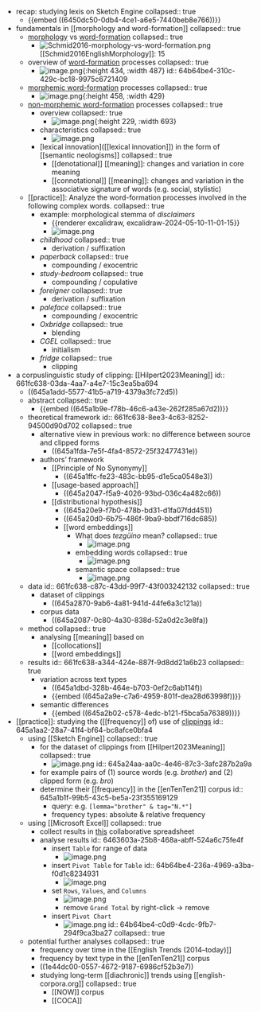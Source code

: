 - recap: studying lexis on Sketch Engine
  collapsed:: true
	- {{embed ((6450dc50-0db4-4ce1-a6e5-7440beb8e766))}}
- fundamentals in [[morphology and word-formation]]
  collapsed:: true
	- [morphology]([[morphology]]) vs [word-formation]([[word-formation]])
	  collapsed:: true
		- ![Schmid2016-morphology-vs-word-formation.png](../assets/Schmid2016-morphology-vs-word-formation_1683625984509_0.png)
		  [[Schmid2016EnglishMorphology]]: 15
	- overview of [word-formation]([[word-formation]]) processes
	  collapsed:: true
		- ![image.png](../assets/image_1683626111160_0.png){:height 434, :width 487}
		  id:: 64b64be4-310c-429c-bc18-9975c6721409
	- [morphemic word-formation]([[word-formation/morphemic]]) processes
	  collapsed:: true
		- ![image.png](../assets/image_1683626164237_0.png){:height 458, :width 429}
	- [non-morphemic word-formation]([[word-formation/non-morphemic]]) processes
	  collapsed:: true
		- overview
		  collapsed:: true
			- ![image.png](../assets/image_1683626221693_0.png){:height 229, :width 693}
		- characteristics
		  collapsed:: true
			- ![image.png](../assets/image_1683626362589_0.png)
		- [lexical innovation]([[lexical innovation]]) in the form of [[semantic neologisms]]
		  collapsed:: true
			- [[denotational]] [[meaning]]: changes and variation in core meaning
			- [[connotational]] [[meaning]]: changes and variation in the associative signature of words (e.g. social, stylistic)
	- [[practice]]: Analyze the word-formation processes involved in the following complex words.
	  collapsed:: true
		- example: morphological stemma of *disclaimers*
			- {{renderer excalidraw, excalidraw-2024-05-10-11-01-15}}
			- ![image.png](../assets/image_1715356109774_0.png)
		- *childhood*
		  collapsed:: true
			- derivation / suffixation
		- *paperback*
		  collapsed:: true
			- compounding / exocentric
		- *study-bedroom*
		  collapsed:: true
			- compounding / copulative
		- *foreigner*
		  collapsed:: true
			- derivation / suffixation
		- *paleface*
		  collapsed:: true
			- compounding / exocentric
		- *Oxbridge*
		  collapsed:: true
			- blending
		- *CGEL*
		  collapsed:: true
			- initialism
		- *fridge*
		  collapsed:: true
			- clipping
- a corpuslinguistic study of clipping: [[Hilpert2023Meaning]]
  id:: 661fc638-03da-4aa7-a4e7-15c3ea5ba694
	- ((645a1add-5577-41b5-a719-4379a3fc72d5))
	- abstract
	  collapsed:: true
		- {{embed ((645a1b9e-f78b-46c6-a43e-262f285a67d2))}}
	- theoretical framework
	  id:: 661fc638-8ee3-4c63-8252-94500d90d702
	  collapsed:: true
		- alternative view in previous work: no difference between source and clipped forms
			- ((645a1fda-7e5f-4fa4-8572-25f32477431e))
		- authors’ framework
			- [[Principle of No Synonymy]]
				- ((645a1ffc-fe23-483c-bb95-d1e5ca0548e3))
			- [[usage-based approach]]
				- ((645a2047-f5a9-4026-93bd-036c4a482c66))
			- [[distributional hypothesis]]
				- ((645a20e9-f7b0-478b-bd31-d1fa07fdd451))
				- ((645a20d0-6b75-486f-9ba9-bbdf716dc685))
				- [[word embeddings]]
					- What does *tezgüino* mean?
					  collapsed:: true
						- ![image.png](../assets/image_1715922054887_0.png)
					- embedding words
					  collapsed:: true
						- ![image.png](../assets/image_1715922175739_0.png)
					- semantic space
					  collapsed:: true
						- ![image.png](../assets/image_1715922139032_0.png)
	- data
	  id:: 661fc638-c87c-43dd-99f7-43f003242132
	  collapsed:: true
		- dataset of clippings
			- ((645a2870-9ab6-4a81-941d-44fe6a3c121a))
		- corpus data
			- ((645a2087-0c80-4a30-838d-52a0d2c3e8fa))
	- method
	  collapsed:: true
		- analysing [[meaning]] based on
			- [[collocations]]
			- [[word embeddings]]
	- results
	  id:: 661fc638-a344-424e-887f-9d8dd21a6b23
	  collapsed:: true
		- variation across text types
			- ((645a1dbd-328b-464e-b703-0ef2c6ab114f))
			- {{embed ((645a2a9e-c7a6-4959-801f-dea28d63998f))}}
		- semantic differences
			- {{embed ((645a2b02-c578-4edc-b121-f5bca5a76389))}}
- [[practice]]: studying the ([[frequency]] of) use of [clippings]([[clipping]])
  id:: 645a1aa2-28a7-41f4-bf64-bc8afce0bfa4
	- using [[Sketch Engine]]
	  collapsed:: true
		- for the dataset of clippings from [[Hilpert2023Meaning]]
		  collapsed:: true
			- ![image.png](../assets/image_1683629476811_0.png)
			  id:: 645a24aa-aa0c-4e46-87c3-3afc287b2a9a
		- for example pairs of (1) source words (e.g. *brother*) and (2) clipped form (e.g. *bro*)
		- determine their [[frequency]] in the [[enTenTen21]] corpus
		  id:: 645a1b1f-99b5-43c5-be5a-23f355169129
			- query: e.g. `[lemma="brother" & tag="N.*"]`
			- frequency types: absolute & relative frequency
	- using [[Microsoft Excel]]
	  collapsed:: true
		- collect results in [this](https://1drv.ms/x/s!AvkgNVl9yS6aokEnvVJ0U1qeQYe4) collaborative spreadsheet
		- analyse results
		  id:: 6463603a-25b8-468a-abff-524a6c75fe4f
			- insert `Table` for range of data
				- ![image.png](../assets/image_1684234466654_0.png)
			- insert `Pivot Table` for `Table`
			  id:: 64b64be4-236a-4969-a3ba-f0d1c8234931
				- ![image.png](../assets/image_1684234677459_0.png)
			- set `Rows`, `Values`, and `Columns`
				- ![image.png](../assets/image_1684234987239_0.png)
				- remove `Grand Total` by right-click → remove
			- insert `Pivot Chart`
				- ![image.png](../assets/image_1684235134140_0.png)
				  id:: 64b64be4-c0d9-4cdc-9fb7-294f9ca3ba27
				  collapsed:: true
	- potential further analyses
	  collapsed:: true
		- frequency over time in the [[English Trends (2014–today)]]
		- frequency by text type in the [[enTenTen21]] corpus
		- ((1e44dc00-0557-4672-9187-6986cf52b3e7))
		- studying long-term [[diachronic]] trends using [[english-corpora.org]]
		  collapsed:: true
			- [[NOW]] corpus
			- [[COCA]]
